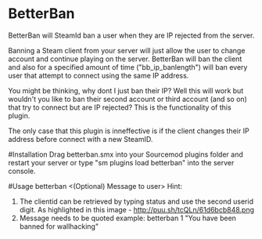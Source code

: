 # BetterBan
BetterBan will SteamId ban a user when they are IP rejected from the server.

Banning a Steam client from your server will just allow the user to change account and continue playing on the server. BetterBan will ban the client and also for a specified amount of time ("bb_ip_banlength") will ban every user that attempt to connect using the same IP address.

You might be thinking, why dont I just ban their IP? Well this will work but wouldn't you like to ban their second account or third account (and so on) that try to connect but are IP rejected? This is the functionality of this plugin. 

The only case that this plugin is inneffective is if the client changes their IP address before connect with a new SteamID.

#Installation
Drag betterban.smx into your Sourcemod plugins folder and restart your server or type "sm plugins load betterban" into the server console.


#Usage
betterban <clientid> <(Optional) Message to user>
Hint: 
1. The clientid can be retrieved by typing status and use the second userid digit. As highlighted in this image - http://puu.sh/tcQLn/61d6bcb848.png
2. Message needs to be quoted
example: betterban 1 "You have been banned for wallhacking"
